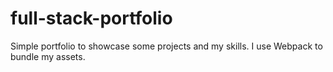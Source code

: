 # full-stack-portfolio
Simple portfolio to showcase some projects and my skills. I use Webpack to bundle my assets.
